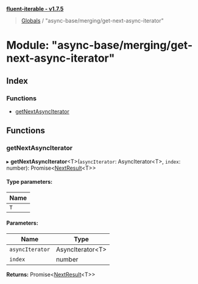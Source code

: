 **[fluent-iterable - v1.7.5](../README.md)**

> [Globals](../README.md) / "async-base/merging/get-next-async-iterator"

# Module: "async-base/merging/get-next-async-iterator"

## Index

### Functions

* [getNextAsyncIterator](_async_base_merging_get_next_async_iterator_.md#getnextasynciterator)

## Functions

### getNextAsyncIterator

▸ **getNextAsyncIterator**\<T>(`asyncIterator`: AsyncIterator\<T>, `index`: number): Promise\<[NextResult](../interfaces/_async_base_merging_merge_types_.nextresult.md)\<T>>

#### Type parameters:

Name |
------ |
`T` |

#### Parameters:

Name | Type |
------ | ------ |
`asyncIterator` | AsyncIterator\<T> |
`index` | number |

**Returns:** Promise\<[NextResult](../interfaces/_async_base_merging_merge_types_.nextresult.md)\<T>>
